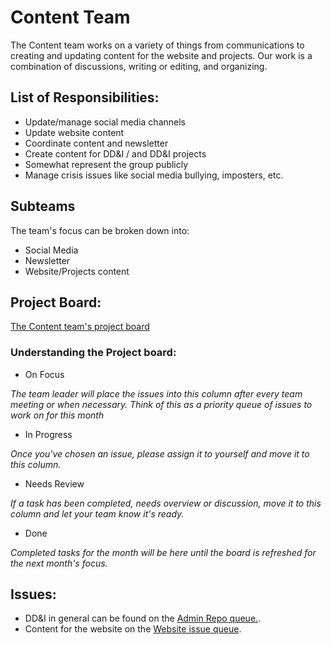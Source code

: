 # Content Team

The Content team works on a variety of things from communications to creating and updating content for the website and projects. Our work is a combination of discussions, writing or editing, and organizing.

## List of Responsibilities:
- Update/manage social media channels
- Update website content
- Coordinate content and newsletter
- Create content for DD&I / and DD&I projects
- Somewhat represent the group publicly
- Manage crisis issues like social media bullying, imposters, etc. 

## Subteams
The team's focus can be broken down into:
- Social Media
- Newsletter
- Website/Projects content

## Project Board:
[The Content team's project board ](https://github.com/orgs/drupaldiversity/projects/3 "The Content team's project board ")

### Understanding the Project board:
- On Focus

*The team leader will place the issues into this column after every team meeting or when necessary. Think of this as a priority queue of issues to work on for this month*

- In Progress

*Once you've chosen an issue, please assign it to yourself and move it to this column.*

- Needs Review

*If a task has been completed, needs overview or discussion, move it to this column and let your team know it's ready.*

- Done

*Completed tasks for the month will be here until the board is refreshed for the next month's focus.*

## Issues:
- DD&I in general can be found on the [Admin Repo queue.](https://github.com/drupaldiversity/administration/issues?q=is%3Aopen+is%3Aissue+label%3A%22Team%3A+Content%22, "Admin Repo queue").
- Content for the website on the [Website issue queue](https://github.com/drupaldiversity/drupaldiversity.github.io/issues?q=is%3Aopen+is%3Aissue+label%3A%22Team%3A+Content%22, "Website issue queue").

